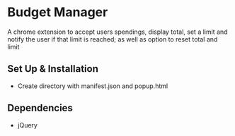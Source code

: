 
# Budget Manager
A chrome extension to accept users spendings, display total, set a limit and notify the user if that limit is reached; as well as option to reset total and limit

## Set Up & Installation
-   Create directory with manifest.json and popup.html

## Dependencies
-   jQuery
